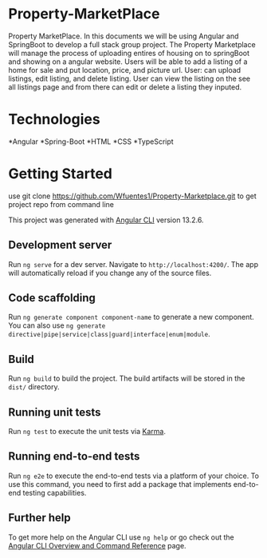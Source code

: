 # Property-MarketPlace
Property MarketPlace. In this documents we will be using Angular and SpringBoot to develop a full stack group project.
The Property Marketplace will manage the process of uploading entires of housing on to springBoot and showing on a angular website.
Users will be able to add a listing of a home for sale and put location, price, and picture url.
User: can upload listings, edit listing, and delete listing.
User can view the listing on the see all listings page and from there can edit or delete a listing they inputed.

# Technologies
*Angular
*Spring-Boot
*HTML
*CSS
*TypeScript


# Getting Started 
use git clone https://github.com/Wfuentes1/Property-Marketplace.git to get project repo from command line

This project was generated with [Angular CLI](https://github.com/angular/angular-cli) version 13.2.6.

## Development server

Run `ng serve` for a dev server. Navigate to `http://localhost:4200/`. The app will automatically reload if you change any of the source files.

## Code scaffolding

Run `ng generate component component-name` to generate a new component. You can also use `ng generate directive|pipe|service|class|guard|interface|enum|module`.

## Build

Run `ng build` to build the project. The build artifacts will be stored in the `dist/` directory.

## Running unit tests

Run `ng test` to execute the unit tests via [Karma](https://karma-runner.github.io).

## Running end-to-end tests

Run `ng e2e` to execute the end-to-end tests via a platform of your choice. To use this command, you need to first add a package that implements end-to-end testing capabilities.

## Further help

To get more help on the Angular CLI use `ng help` or go check out the [Angular CLI Overview and Command Reference](https://angular.io/cli) page.
